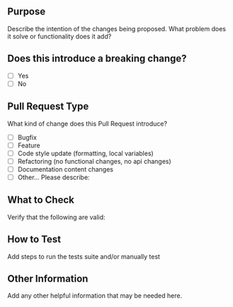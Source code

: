 ## Purpose

Describe the intention of the changes being proposed. What problem does it solve or functionality does it add?

## Does this introduce a breaking change?

- [ ] Yes
- [ ] No

## Pull Request Type

What kind of change does this Pull Request introduce?

- [ ] Bugfix
- [ ] Feature
- [ ] Code style update (formatting, local variables)
- [ ] Refactoring (no functional changes, no api changes)
- [ ] Documentation content changes
- [ ] Other... Please describe:

## What to Check

Verify that the following are valid:

## How to Test

Add steps to run the tests suite and/or manually test

## Other Information

Add any other helpful information that may be needed here.

